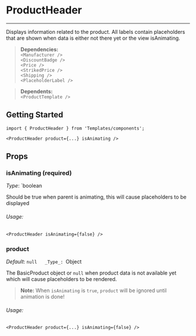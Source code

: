# ProductHeader
---

Displays information related to the product.
All labels contain placeholders that are shown when data is either not there yet
or the view isAnimating.

> **Dependencies:** 
<br> `<Manufacturer />`
<br> `<DiscountBadge />`
<br> `<Price />`
<br> `<StrikedPrice />`
<br> `<Shipping />`
<br> `<PlaceholderLabel />`

> **Dependents:** <br> `<ProductTemplate />`

## Getting Started

```
import { ProductHeader } from 'Templates/components';

<ProductHeader product={...} isAnimating />
```

## Props

### isAnimating (required)

_Type_: `boolean  

Should be true when parent is animating, this will cause placeholders to be displayed

###### Usage:

```
<ProductHeader isAnimating={false} />
```

### product 

_Default_: `null  
_Type_: `Object  

The BasicProduct object or `null` when product data is not available yet which will cause placeholders to be rendered.
> **Note:** When `isAnimating` is `true`, `product` will be ignored until animation is done!

###### Usage:

```
<ProductHeader product={...} isAnimating={false} />
```
